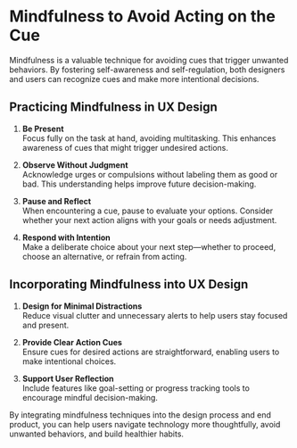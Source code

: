 # Mindfulness to Avoid Acting on the Cue

Mindfulness is a valuable technique for avoiding cues that trigger unwanted behaviors. By fostering self-awareness and self-regulation, both designers and users can recognize cues and make more intentional decisions.

## Practicing Mindfulness in UX Design

1. **Be Present**  
   Focus fully on the task at hand, avoiding multitasking. This enhances awareness of cues that might trigger undesired actions.

2. **Observe Without Judgment**  
   Acknowledge urges or compulsions without labeling them as good or bad. This understanding helps improve future decision-making.

3. **Pause and Reflect**  
   When encountering a cue, pause to evaluate your options. Consider whether your next action aligns with your goals or needs adjustment.

4. **Respond with Intention**  
   Make a deliberate choice about your next step—whether to proceed, choose an alternative, or refrain from acting.

## Incorporating Mindfulness into UX Design

1. **Design for Minimal Distractions**  
   Reduce visual clutter and unnecessary alerts to help users stay focused and present.

2. **Provide Clear Action Cues**  
   Ensure cues for desired actions are straightforward, enabling users to make intentional choices.

3. **Support User Reflection**  
   Include features like goal-setting or progress tracking tools to encourage mindful decision-making.

By integrating mindfulness techniques into the design process and end product, you can help users navigate technology more thoughtfully, avoid unwanted behaviors, and build healthier habits.
